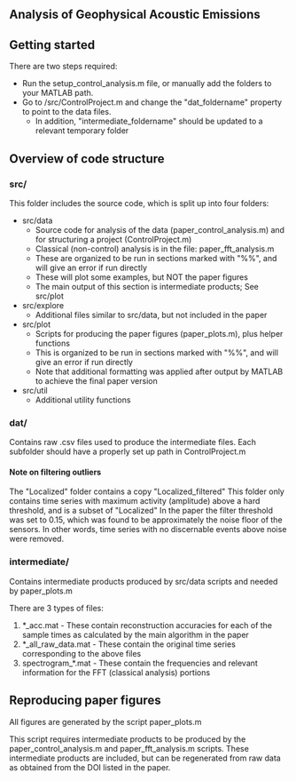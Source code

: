 
## Analysis of Geophysical Acoustic Emissions

## Getting started

There are two steps required:
* Run the setup_control_analysis.m file, or manually add the folders to your MATLAB path.
* Go to /src/ControlProject.m and change the "dat_foldername" property to point to the data files.
  * In addition, "intermediate_foldername" should be updated to a relevant temporary folder

## Overview of code structure

### src/
This folder includes the source code, which is split up into four folders:

* src/data
  * Source code for analysis of the data (paper_control_analysis.m) and for structuring a project (ControlProject.m)
  * Classical (non-control) analysis is in the file: paper_fft_analysis.m
  * These are organized to be run in sections marked with "%%", and will give an error if run directly
  * These will plot some examples, but NOT the paper figures
  * The main output of this section is intermediate products; See src/plot
* src/explore
  * Additional files similar to src/data, but not included in the paper 
* src/plot
  * Scripts for producing the paper figures (paper_plots.m), plus helper functions
  * This is organized to be run in sections marked with "%%", and will give an error if run directly
  * Note that additional formatting was applied after output by MATLAB to achieve the final paper version
* src/util
  * Additional utility functions

### dat/

Contains raw .csv files used to produce the intermediate files.
Each subfolder should have a properly set up path in ControlProject.m

#### Note on filtering outliers

The "Localized" folder contains a copy "Localized_filtered"
This folder only contains time series with maximum activity (amplitude) above a hard threshold, and is a subset of "Localized"
In the paper the filter threshold was set to 0.15, which was found to be approximately the noise floor of the sensors.
In other words, time series with no discernable events above noise were removed.

### intermediate/

Contains intermediate products produced by src/data scripts and needed by paper_plots.m

There are 3 types of files:

1. *_acc.mat - These contain reconstruction accuracies for each of the sample times as calculated by the main algorithm in the paper
2. *_all_raw_data.mat - These contain the original time series corresponding to the above files
3. spectrogram_*.mat - These contain the frequencies and relevant information for the FFT (classical analysis) portions

## Reproducing paper figures

All figures are generated by the script paper_plots.m

This script requires intermediate products to be produced by the paper_control_analysis.m and paper_fft_analysis.m scripts.
These intermediate products are included, but can be regenerated from raw data as obtained from the DOI listed in the paper.
